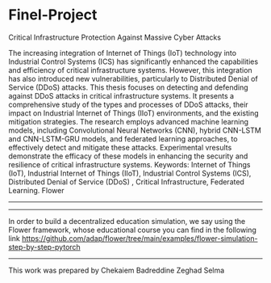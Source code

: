 # Finel-Project
Critical Infrastructure Protection Against Massive Cyber Attacks

The increasing integration of Internet of Things (IoT) technology into
Industrial Control Systems (ICS) has significantly enhanced the capabilities
and efficiency of critical infrastructure systems. However, this integration has
also introduced new vulnerabilities, particularly to Distributed Denial of
Service (DDoS) attacks. This thesis focuses on detecting and defending
against DDoS attacks in critical infrastructure systems. It presents a
comprehensive study of the types and processes of DDoS attacks, their impact
on Industrial Internet of Things (IIoT) environments, and the existing
mitigation strategies. The research employs advanced machine learning
models, including Convolutional Neural Networks (CNN), hybrid
CNN-LSTM and CNN-LSTM-GRU models, and federated learning
approaches, to effectively detect and mitigate these attacks. Experimental
vresults demonstrate the efficacy of these models in enhancing the security and
resilience of critical infrastructure systems.
Keywords: Internet of Things (IoT), Industrial Internet of Things (IIoT),
Industrial Control Systems (ICS), Distributed Denial of Service (DDoS) ,
Critical Infrastructure, Federated Learning. Flower 

--------------------------------------------------------------------------------
--------------------------------------------------------------------------------
In order to build a decentralized education simulation, we say using the Flower framework, whose educational course you can find in the following link
https://github.com/adap/flower/tree/main/examples/flower-simulation-step-by-step-pytorch

--------------------------------------------------------------------------------

This work was prepared by
Chekaiem Badreddine
Zeghad Selma

